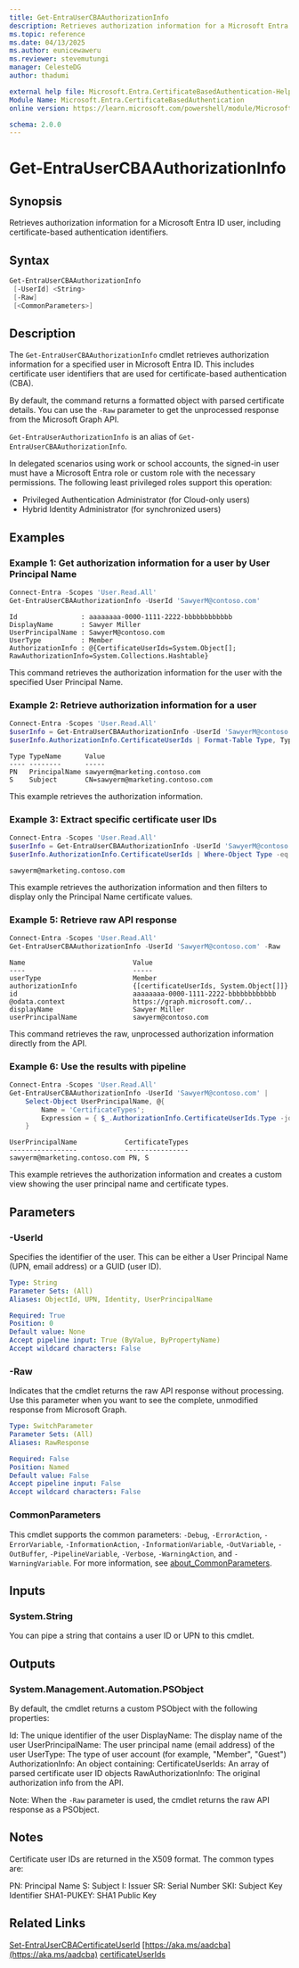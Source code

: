 ```yaml
---
title: Get-EntraUserCBAAuthorizationInfo
description: Retrieves authorization information for a Microsoft Entra ID user, including certificate-based authentication identifiers
ms.topic: reference
ms.date: 04/13/2025
ms.author: eunicewaweru
ms.reviewer: stevemutungi
manager: CelesteDG
author: thadumi

external help file: Microsoft.Entra.CertificateBasedAuthentication-Help.xml
Module Name: Microsoft.Entra.CertificateBasedAuthentication
online version: https://learn.microsoft.com/powershell/module/Microsoft.Entra.CertificateBasedAuthentication/Get-EntraUserCBAAuthorizationInfo

schema: 2.0.0
---
```


# Get-EntraUserCBAAuthorizationInfo

## Synopsis

Retrieves authorization information for a Microsoft Entra ID user, including certificate-based authentication identifiers.

## Syntax

```powershell
Get-EntraUserCBAAuthorizationInfo
 [-UserId] <String>
 [-Raw]
 [<CommonParameters>]
```

## Description

The `Get-EntraUserCBAAuthorizationInfo` cmdlet retrieves authorization information for a specified user in Microsoft Entra ID. This includes certificate user identifiers that are used for certificate-based authentication (CBA).

By default, the command returns a formatted object with parsed certificate details. You can use the `-Raw` parameter to get the unprocessed response from the Microsoft Graph API.

`Get-EntraUserAuthorizationInfo` is an alias of `Get-EntraUserCBAAuthorizationInfo`.

In delegated scenarios using work or school accounts, the signed-in user must have a Microsoft Entra role or custom role with the necessary permissions. The following least privileged roles support this operation:

- Privileged Authentication Administrator (for Cloud-only users)
- Hybrid Identity Administrator (for synchronized users)

## Examples

### Example 1: Get authorization information for a user by User Principal Name

```powershell
Connect-Entra -Scopes 'User.Read.All'
Get-EntraUserCBAAuthorizationInfo -UserId 'SawyerM@contoso.com'
```

```Output
Id                : aaaaaaaa-0000-1111-2222-bbbbbbbbbbbb
DisplayName       : Sawyer Miller
UserPrincipalName : SawyerM@contoso.com
UserType          : Member
AuthorizationInfo : @{CertificateUserIds=System.Object[]; RawAuthorizationInfo=System.Collections.Hashtable}
```

This command retrieves the authorization information for the user with the specified User Principal Name.

### Example 2: Retrieve authorization information for a user

```powershell
Connect-Entra -Scopes 'User.Read.All'
$userInfo = Get-EntraUserCBAAuthorizationInfo -UserId 'SawyerM@contoso.com'
$userInfo.AuthorizationInfo.CertificateUserIds | Format-Table Type, TypeName, Value
```

```Output
Type TypeName      Value
---- --------      -----
PN   PrincipalName sawyerm@marketing.contoso.com
S    Subject       CN=sawyerm@marketing.contoso.com
```

This example retrieves the authorization information.

### Example 3: Extract specific certificate user IDs

```powershell
Connect-Entra -Scopes 'User.Read.All'
$userInfo = Get-EntraUserCBAAuthorizationInfo -UserId 'SawyerM@contoso.com'
$userInfo.AuthorizationInfo.CertificateUserIds | Where-Object Type -eq "PN" | Select-Object -ExpandProperty Value
```

```Output
sawyerm@marketing.contoso.com
```

This example retrieves the authorization information and then filters to display only the Principal Name certificate values.

### Example 5: Retrieve raw API response

```powershell
Connect-Entra -Scopes 'User.Read.All'
Get-EntraUserCBAAuthorizationInfo -UserId 'SawyerM@contoso.com' -Raw
```

```Output
Name                           Value
----                           -----
userType                       Member
authorizationInfo              {[certificateUserIds, System.Object[]]}
id                             aaaaaaaa-0000-1111-2222-bbbbbbbbbbbb
@odata.context                 https://graph.microsoft.com/..
displayName                    Sawyer Miller
userPrincipalName              sawyerm@contoso.com
```

This command retrieves the raw, unprocessed authorization information directly from the API.

### Example 6: Use the results with pipeline

```powershell
Connect-Entra -Scopes 'User.Read.All'
Get-EntraUserCBAAuthorizationInfo -UserId 'SawyerM@contoso.com' |
    Select-Object UserPrincipalName, @{
        Name = 'CertificateTypes';
        Expression = { $_.AuthorizationInfo.CertificateUserIds.Type -join ", " }
    }
```

```Output
UserPrincipalName            CertificateTypes
-----------------            ----------------
sawyerm@marketing.contoso.com PN, S
```

This example retrieves the authorization information and creates a custom view showing the user principal name and certificate types.

## Parameters

### -UserId

Specifies the identifier of the user. This can be either a User Principal Name (UPN, email address) or a GUID (user ID).

```yaml
Type: String
Parameter Sets: (All)
Aliases: ObjectId, UPN, Identity, UserPrincipalName

Required: True
Position: 0
Default value: None
Accept pipeline input: True (ByValue, ByPropertyName)
Accept wildcard characters: False
```

### -Raw

Indicates that the cmdlet returns the raw API response without processing. Use this parameter when you want to see the complete, unmodified response from Microsoft Graph.

```yaml
Type: SwitchParameter
Parameter Sets: (All)
Aliases: RawResponse

Required: False
Position: Named
Default value: False
Accept pipeline input: False
Accept wildcard characters: False
```

### CommonParameters

This cmdlet supports the common parameters: `-Debug`, `-ErrorAction`, `-ErrorVariable`, `-InformationAction`, `-InformationVariable`, `-OutVariable`, `-OutBuffer`, `-PipelineVariable`, `-Verbose`, `-WarningAction`, and `-WarningVariable`. For more information, see [about_CommonParameters](https://go.microsoft.com/fwlink/?LinkID=113216).

## Inputs

### System.String

You can pipe a string that contains a user ID or UPN to this cmdlet.

## Outputs

### System.Management.Automation.PSObject

By default, the cmdlet returns a custom PSObject with the following properties:

Id: The unique identifier of the user
DisplayName: The display name of the user
UserPrincipalName: The user principal name (email address) of the user
UserType: The type of user account (for example, "Member", "Guest")
AuthorizationInfo: An object containing:
CertificateUserIds: An array of parsed certificate user ID objects
RawAuthorizationInfo: The original authorization info from the API.

Note: When the `-Raw` parameter is used, the cmdlet returns the raw API response as a PSObject.

## Notes

Certificate user IDs are returned in the X509 format. The common types are:

PN: Principal Name
S: Subject
I: Issuer
SR: Serial Number
SKI: Subject Key Identifier
SHA1-PUKEY: SHA1 Public Key

## Related Links

[Set-EntraUserCBACertificateUserId](Set-EntraUserCBACertificateUserId.md)
[https://aka.ms/aadcba](https://aka.ms/aadcba)
[certificateUserIds](https://learn.microsoft.com/entra/identity/authentication/concept-certificate-based-authentication-certificateuserids)
